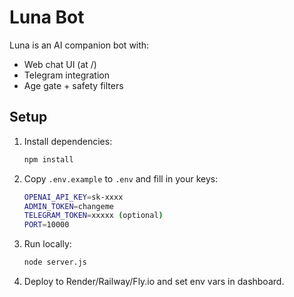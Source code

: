 # Luna Bot

Luna is an AI companion bot with:
- Web chat UI (at /)
- Telegram integration
- Age gate + safety filters

## Setup

1. Install dependencies:
   ```bash
   npm install
   ```

2. Copy `.env.example` to `.env` and fill in your keys:
   ```bash
   OPENAI_API_KEY=sk-xxxx
   ADMIN_TOKEN=changeme
   TELEGRAM_TOKEN=xxxxx (optional)
   PORT=10000
   ```

3. Run locally:
   ```bash
   node server.js
   ```

4. Deploy to Render/Railway/Fly.io and set env vars in dashboard.
